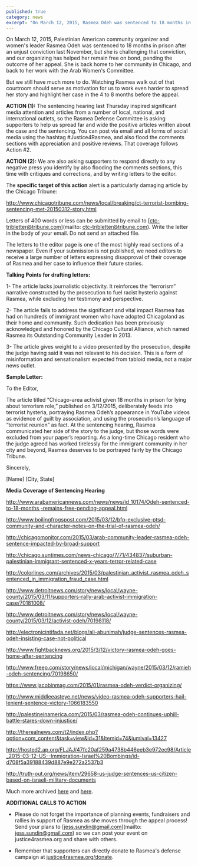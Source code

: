 ```yaml
---
published: true
category: news
excerpt: "On March 12, 2015, Rasmea Odeh was sentenced to 18 months in prison after an unjust conviction last November, but she is challenging that conviction, and our organizing has helped her remain free on bond, pending the outcome of her appeal. Help spread her story and highlight her case in the 4 to 8 months before the appeal."
---
```


On March 12, 2015, Palestinian American community organizer and women's leader Rasmea Odeh was sentenced to 18 months in prison after an unjust conviction last November, but she is challenging that conviction, and our organizing has helped her remain free on bond, pending the outcome of her appeal. She is back home to her community in Chicago, and back to her work with the Arab Women's Committee.  

But we still have much more to do. Watching Rasmea walk out of that courtroom should serve as motivation for us to work even harder to spread her story and highlight her case in the 4 to 8 months before the appeal.

**ACTION (1):**
The sentencing hearing last Thursday inspired significant media attention and articles from a number of local, national, and international outlets, so the Rasmea Defense Committee is asking supporters to help us spread far and wide the positive articles written about the case and the sentencing. You can post via email and all forms of social media using the hashtag #Justice4Rasmea, and also flood the comments sections with appreciation and positive reviews. That coverage follows Action #2.

**ACTION (2):**
We are also asking supporters to respond directly to any negative press you identify by also flooding the comments sections, this time with critiques and corrections, and by writing letters to the editor. 

The **specific target of this action** alert is a particularly damaging article by the Chicago Tribune:

http://www.chicagotribune.com/news/local/breaking/ct-terrorist-bombing-sentencing-met-20150312-story.html

Letters of 400 words or less can be submitted by email to [ctc-tribletter@tribune.com](mailto: ctc-tribletter@tribune.com). Write the letter in the body of your email. Do not send an attached file.

The letters to the editor page is one of the most highly read sections of a newspaper. Even if your submission is not published, we need editors to receive a large number of letters expressing disapproval of their coverage of Rasmea and her case to influence their future stories.

**Talking Points for drafting letters:**

1- The article lacks journalistic objectivity. It reinforces the “terrorism” narrative constructed by the prosecution to fuel racist hysteria against Rasmea, while excluding her testimony and perspective.

2- The article fails to address the significant and vital impact Rasmea has had on hundreds of immigrant women who have adopted Chicagoland as their home and community. Such dedication has been previously acknowledged and honored by the Chicago Cultural Alliance, which named Rasmea its Outstanding Community Leader in 2013.

3- The article gives weight to a video presented by the prosecution, despite the judge having said it was not relevant to his decision. This is a form of misinformation and sensationalism expected from tabloid media, not a major news outlet.

**Sample Letter:**

To the Editor,

The article titled “Chicago-area activist given 18 months in prison for lying about terrorism role,” published on 3/12/2015, deliberately feeds into terrorist hysteria, portraying Rasmea Odeh’s appearance in YouTube videos as evidence of guilt by association, and using the prosecution’s language of “terrorist reunion” as fact. At the sentencing hearing, Rasmea communicated her side of the story to the judge, but those words were excluded from your paper’s reporting.  As a long-time Chicago resident who the judge agreed has worked tirelessly for the immigrant community in her city and beyond, Rasmea deserves to be portrayed fairly by the Chicago Tribune.

Sincerely,

[Name]
[City, State]

**Media Coverage of Sentencing Hearing**

http://www.arabamericannews.com/news/news/id_10174/Odeh-sentenced-to-18-months,-remains-free-pending-appeal.html

http://www.boilingfrogspost.com/2015/03/12/bfp-exclusive-ptsd-community-and-character-notes-on-the-trial-of-rasmea-odeh/

http://chicagomonitor.com/2015/03/arab-community-leader-rasmea-odeh-sentence-impacted-by-broad-support

http://chicago.suntimes.com/news-chicago/7/71/434837/suburban-palestinian-immigrant-sentenced-x-years-terror-related-case

http://colorlines.com/archives/2015/03/palestinian_activist_rasmea_odeh_sentenced_in_immigration_fraud_case.html

http://www.detroitnews.com/story/news/local/wayne-county/2015/03/11/supporters-rally-arab-activist-immigration-case/70181008/

http://www.detroitnews.com/story/news/local/wayne-county/2015/03/12/activist-odeh/70198118/

http://electronicintifada.net/blogs/ali-abunimah/judge-sentences-rasmea-odeh-insisting-case-not-political

http://www.fightbacknews.org/2015/3/12/victory-rasmea-odeh-goes-home-after-sentencing

http://www.freep.com/story/news/local/michigan/wayne/2015/03/12/ramieh-odeh-sentencing/70198650/

https://www.jacobinmag.com/2015/01/rasmea-odeh-verdict-organizing/

http://www.middleeasteye.net/news/video-rasmea-odeh-supporters-hail-lenient-sentence-victory-1066183550

http://palestineinamerica.com/2015/03/rasmea-odeh-continues-uphill-battle-stares-down-injustice/

http://therealnews.com/t2/index.php?option=com_content&task=view&id=31&Itemid=74&jumival=13427

http://hosted2.ap.org/FLJAJ/47fc20af259a4738b446eeb3e972ec98/Article_2015-03-12-US--Immigration-Israel%20Bombings/id-d708f5a39188439d887e9e272a2537b3

http://truth-out.org/news/item/29658-us-judge-sentences-us-citizen-based-on-israeli-military-documents

Much more archived [here](http://justice4rasmea.org/press/) and [here](http://www.stopfbi.net/about/press-coverage).

**ADDITIONAL CALLS TO ACTION**
- Please do not forget the importance of planning events, fundraisers and rallies in support of Rasmea as she moves through the appeal process! Send your plans to [jess.sundin@gmail.com](mailto: jess.sundin@gmail.com) so we can post your event on justice4rasmea.org and share with others.

- Remember that supporters can directly donate to Rasmea's defense campaign at [justice4rasmea.org/donate](justice4rasmea.org/donate).